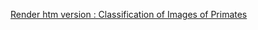 [Render htm version : Classification of Images of Primates](https://htmlpreview.github.io/?https://github.com/hugohiraoka/Primate_Images_Classification/blob/main/html/Classifying_Images_of_Primates.html)
